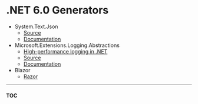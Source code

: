 # .NET 6.0 Generators

- System.Text.Json
  - [Source](https://source.dot.net/#q=System.Text.Json.SourceGeneration.JsonSourceGenerator)
  - [Documentation](https://docs.microsoft.com/en-us/dotnet/standard/serialization/system-text-json-source-generation)
- Microsoft.Extensions.Logging.Abstractions
  - [High-performance logging in .NET](https://docs.microsoft.com/en-us/dotnet/core/extensions/high-performance-logging)
  - [Source](https://source.dot.net/#q=Microsoft.Extensions.Logging.Generators.LoggerMessageGenerator)
  - [Documentation](https://docs.microsoft.com/en-us/dotnet/core/extensions/logger-message-generator)
- Blazor
  - [Razor](https://andrewlock.net/using-source-generators-with-blazor-in-dotnet-6/)

---
#### [TOC](./Content.md)
